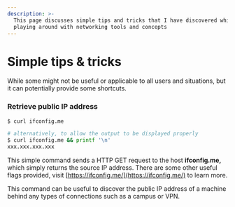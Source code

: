 ```yaml
---
description: >-
  This page discusses simple tips and tricks that I have discovered while
  playing around with networking tools and concepts
---
```


# Simple tips & tricks

While some might not be useful or applicable to all users and situations, but it can potentially provide some shortcuts.

### Retrieve public IP address

```bash
$ curl ifconfig.me

# alternatively, to allow the output to be displayed properly
$ curl ifconfig.me && printf '\n'
xxx.xxx.xxx.xxx
```

This simple command sends a HTTP GET request to the host **ifconfig.me,** which simply returns the source IP address. There are some other useful flags provided, visit [https://ifconfig.me/](https://ifconfig.me/) to learn more.

This command can be useful to discover the public IP address of a machine behind any types of connections such as a campus or VPN.
